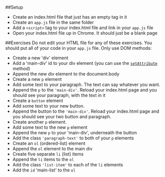 ##Setup
- Create an index.html file that just has an empty <body></body> tag in it
- Create an `app.js` file in the same folder
- Add a `<script>` tag to your index.html file and link in your `app.js` file
- Open your index.html file up in Chrome. It should just be a blank page

##Exercises
Do not edit your HTML file for any of these exercises. You should put all of your code in your `app.js` file. Only use DOM methods:
- Create a new 'div' element
- Add a 'main-div' id to your div element (you can use the [`setAttribute`](http://www.w3schools.com/jsref/met_element_setattribute.asp) method)
- Append the new div element to the document.body
- Create a new `p` element
- Add some text to your paragraph. The text can say whatever you want.
- Append the `p` to the ``'main-div'``. Reload your index.html page and you should see your paragraph, with the text in it
- Create a `button` element
- Add some text to your new button.
- Append the button to the ``'main-div'``. Reload your index.html page and you should see your two button and paragraph.
- Create another `p` element.
- Add some text to the new `p` element
- Append the new `p` to your 'main-div', underneath the button
- Add the class `'paragraph-text'` to both of your `p` elements
- Create an `ol` (ordered-list) element
- Append the `ol` element to the main div
- Create five separate `li` (list) items
- Append the `li` items to the `ol`
- Add the class `'list-item'` to each of the `li` elements
- Add the `id` 'main-list' to the `ol`
